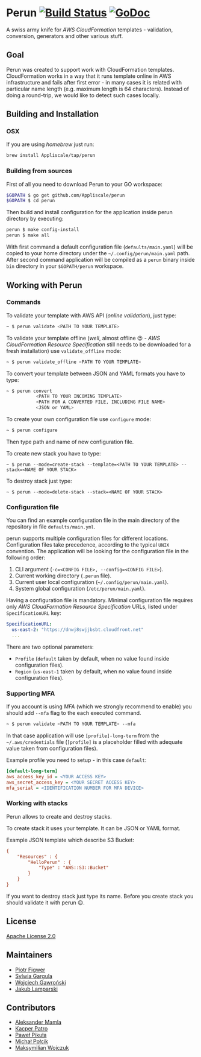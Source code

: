 # Perun [![Build Status](https://travis-ci.org/Appliscale/perun.svg?branch=master)](https://travis-ci.org/Appliscale/perun) [![GoDoc](https://godoc.org/github.com/Appliscale/perun?status.svg)](https://godoc.org/github.com/Appliscale/perun)

A swiss army knife for *AWS CloudFormation* templates - validation, conversion, generators and other various stuff.

## Goal

Perun was created to support work with CloudFormation templates. CloudFormation works in a way that it runs template online in AWS infrastructure and fails after first error - in many cases it is related with particular name length (e.g. maximum length is 64 characters). Instead of doing a round-trip, we would like to detect such cases locally.

## Building and Installation

### OSX

If you are using *homebrew* just run:

```bash
brew install Appliscale/tap/perun
```

### Building from sources

First of all you need to download Perun to your GO workspace:

```bash
$GOPATH $ go get github.com/Appliscale/perun
$GOPATH $ cd perun
```

Then build and install configuration for the application inside perun directory by executing:

```bash
perun $ make config-install
perun $ make all
```

With first command a default configuration file (`defaults/main.yaml`) will be copied to your home directory under the `~/.config/perun/main.yaml` path. After second command application will be compiled as a `perun` binary inside `bin` directory in your `$GOPATH/perun` workspace.

## Working with Perun

### Commands

To validate your template with AWS API (*online validation*), just type:

```bash
~ $ perun validate <PATH TO YOUR TEMPLATE>
```

To validate your template offline (*well*, almost offline :wink: - *AWS CloudFormation Resource Specification* still needs to be downloaded for a fresh installation) use `validate_offline` mode:

```bash
~ $ perun validate_offline <PATH TO YOUR TEMPLATE>
```

To convert your template between JSON and YAML formats you have to type:

```bash
~ $ perun convert
           <PATH TO YOUR INCOMING TEMPLATE>
           <PATH FOR A CONVERTED FILE, INCLUDING FILE NAME>
           <JSON or YAML>
```
To create your own configuration file use `configure` mode:

```bash
~ $ perun configure
```
Then type path and name of new configuration file.

To create new stack you have to type:

``~ $ perun --mode=create-stack
             --template=<PATH TO YOUR TEMPLATE>
             --stack=<NAME OF YOUR STACK>
``

To destroy stack just type:

``~ $ perun --mode=delete-stack
             --stack=<NAME OF YOUR STACK>
``

### Configuration file

You can find an example configuration file in the main directory of the repository in file `defaults/main.yml`.

perun supports multiple configuration files for different locations. Configuration files take precedence, according to the typical `UNIX` convention. The application will be looking for the configuration file in the following order:

1. CLI argument (`-c=<CONFIG FILE>, --config=<CONFIG FILE>`).
2. Current working directory (`.perun` file).
3. Current user local configuration (`~/.config/perun/main.yaml`).
4. System global configuration (`/etc/perun/main.yaml`).

Having a configuration file is mandatory. Minimal configuration file requires only *AWS CloudFormation Resource Specification* URLs, listed under `SpecificationURL` key:

```yaml
SpecificationURL:
  us-east-2: "https://dnwj8swjjbsbt.cloudfront.net"
  ...
```

There are two optional parameters:

* `Profile` (`default` taken by default, when no value found inside configuration files).
* `Region` (`us-east-1` taken by default, when no value found inside configuration files).

### Supporting  MFA

If you account is using *MFA* (which we strongly recommend to enable) you should add `--mfa` flag to the each executed command.

```bash
~ $ perun validate <PATH TO YOUR TEMPLATE> --mfa
```

In that case application will use `[profile]-long-term` from the `~/.aws/credentials` file (`[profile]` is a placeholder filled with adequate value taken from configuration files).

Example profile you need to setup - in this case `default`:

```ini
[default-long-term]
aws_access_key_id = <YOUR ACCESS KEY>
aws_secret_access_key = <YOUR SECRET ACCESS KEY>
mfa_serial = <IDENTIFICATION NUMBER FOR MFA DEVICE>
```

### Working with stacks

Perun allows to create and destroy stacks. 

To create stack it uses your template. It can be JSON or YAML format.

Example JSON template which describe S3 Bucket:

```ini
{
    "Resources" : {
        "HelloPerun" : {
            "Type" : "AWS::S3::Bucket"
        }
    }
}
```

If you want to destroy stack just type its name. 
Before you create stack you should validate it with perun :wink:.

## License

[Apache License 2.0](LICENSE)

## Maintainers

- [Piotr Figwer](https://github.com/pfigwer)
- [Sylwia Gargula](https://github.com/SylwiaGargula)
- [Wojciech Gawroński](https://github.com/afronski)
- [Jakub Lamparski](https://github.com/jlampar)

## Contributors

- [Aleksander Mamla](https://github.com/amamla)
- [Kacper Patro](https://github.com/morfeush22)
- [Paweł Pikuła](https://github.com/ppikula)
- [Michał Połcik](https://github.com/mwpolcik)
- [Maksymilian Wojczuk](https://github.com/maxiwoj)
